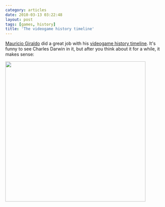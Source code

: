 ```yaml
---
category: articles
date: 2010-03-13 03:22:48
layout: post
tags: [games, history]
title: 'The videogame history timeline'
---
```


<p><a href="http://www.mauriciogiraldo.com/">Mauricio Giraldo</a> did a great job with his <a href="http://www.mauriciogiraldo.com/vgline/beta/">videogame history timeline</a>. It's funny to see Charles Darwin in it, but after you think about it for a while, it makes sense:</p>

<p><a href="http://www.mauriciogiraldo.com/vgline/beta/"><img width="440" src="https://joaobordalo.com/images/static/blog/videogamehistory.png"></a></p>
